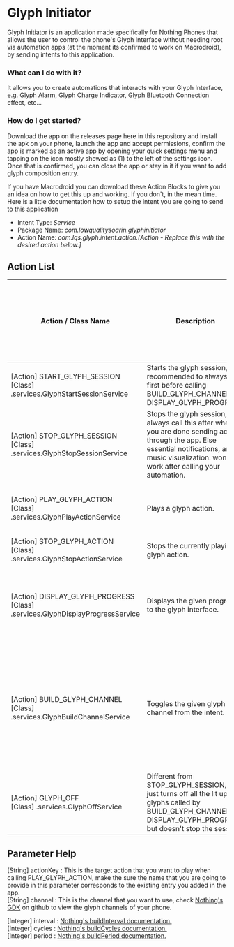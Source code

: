 # Glyph Initiator
Glyph Initiator is an application made specifically for Nothing Phones that allows the user to control the phone's Glyph Interface without needing root
via automation apps (at the moment its confirmed to work on Macrodroid), by sending intents to this application.

### What can I do with it?
It allows you to create automations that interacts with your Glyph Interface, e.g. Glyph Alarm, Glyph Charge Indicator, Glyph Bluetooth Connection effect, etc...

### How do I get started?
Download the app on the releases page here in this repository and install the apk on your phone, launch the app and accept permissions, confirm the app is marked as an active app by opening your quick settings menu and tapping on the icon mostly showed as (1) to the left of the settings icon. Once that is confirmed, you can close the app or stay in it if you want to add glyph composition entry.

If you have Macrodroid you can download these Action Blocks to give you an idea on how to get this up and working.
If you don't, in the mean time. Here is a little documentation how to setup the intent you are going to send to this application

- Intent Type: _Service_
- Package Name: _com.lowqualitysoarin.glyphinitiator_
- Action Name: _com.lqs.glyph.intent.action.[Action - Replace this with the desired action below.]_

## Action List

| Action / Class Name | Description | Parameters (Add the Parameters in your Intent's Extras. These are case-sensitive.) |
| ------ | ----------- | ---------- |
| [Action] START_GLYPH_SESSION<br/> [Class] .services.GlyphStartSessionService | Starts the glyph session, recommended to always call first before calling BUILD_GLYPH_CHANNEL or DISPLAY_GLYPH_PROGRESS. | None. |
| [Action] STOP_GLYPH_SESSION<br/> [Class] .services.GlyphStopSessionService | Stops the glyph session, always call this after when you are done sending actions through the app. Else essential notifications, and music visualization. won't work after calling your automation. | None. |
| [Action] PLAY_GLYPH_ACTION<br/> [Class] .services.GlyphPlayActionService | Plays a glyph action. | [String] actionKey : null,<br/> [Boolean] noAudio : false
| [Action] STOP_GLYPH_ACTION<br/> [Class] .services.GlyphStopActionService | Stops the currently playing glyph action. | None. |
| [Action] DISPLAY_GLYPH_PROGRESS<br/> [Class] .services.GlyphDisplayProgressService | Displays the given progress to the glyph interface. | [String] channel : null,<br/> [Integer] progress : 0,<br/> [Boolean] reversed : false |
| [Action] BUILD_GLYPH_CHANNEL<br/> [Class] .services.GlyphBuildChannelService | Toggles the given glyph channel from the intent. | [String] channel : null,<br/> [Boolean] noAnimate : false,<br/> [Integer] interval : 10,<br/> [Integer] cycles : 1,<br/> [Integer] period : 3000 |
| [Action] GLYPH_OFF<br/> [Class] .services.GlyphOffService | Different from STOP_GLYPH_SESSION, this just turns off all the lit up glyphs called by BUILD_GLYPH_CHANNEL DISPLAY_GLYPH_PROGRESS but doesn't stop the session. | None. | 

## Parameter Help
[String] actionKey : This is the target action that you want to play when calling PLAY_GLYPH_ACTION, make the sure the name that you are going to provide in this parameter corresponds to the existing entry you added in the app.<br/>
[String] channel : This is the channel that you want to use, check [Nothing's GDK](https://github.com/Nothing-Developer-Programme/Glyph-Developer-Kit?tab=readme-ov-file#glyph) on github to view the glyph channels of your phone.<br/>

[Integer] interval : [Nothing's buildInterval documentation.](https://github.com/Nothing-Developer-Programme/Glyph-Developer-Kit#:~:text=buildInterval(int%20interval))\
[Integer] cycles : [Nothing's buildCycles documentation.](https://github.com/Nothing-Developer-Programme/Glyph-Developer-Kit#:~:text=buildCycles(int%20cycles))\
[Integer] period : [Nothing's buildPeriod documentation.](https://github.com/Nothing-Developer-Programme/Glyph-Developer-Kit#:~:text=buildPeriod(int%20period))
